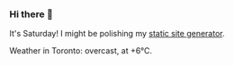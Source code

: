 ### Hi there :wave:

It's Saturday! I might be polishing my [static site generator](https://github.com/bewuethr/pandoc-bash-blog).

Weather in Toronto: overcast, at +6°C.
